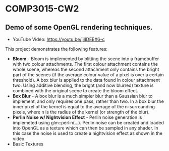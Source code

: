 # COMP3015-CW2
## Demo of some OpenGL rendering techniques.

 - YouTube Video: https://youtu.be/jiIIDEEX6-c

This project demonstrates the following features:
 - __Bloom__ - Bloom is implemented by blitting the scene into a framebuffer with two colour attachments. The first colour attachment contains the whole scene, whereas the second attachment only contains the bright part of the scenes (if the average colour value of a pixel is over a certain threshold). A box blur is applied to the data found in colour attachment two. Using additive blending, the bright (and now blurred) texture is combined with the original scene to create the bloom effect.
 - __Box Blur__ - A box blur is a much simpler blur than a Gaussian blur to implement, and only requires one pass, rather than two. In a box blur the inner pixel of the kernel is equal to the average of the n-surrounding pixels, where n is the radius of the kernel (or strength of the blur).
 - __Perlin Noise w/ Nightvision Effect__ - Perlin noise generation is implemeted using glm::perlin(...). Perlin noise can be created and loaded into OpenGL as a texture which can then be sampled in any shader. In this case the noise is used to create a nightvision effect as shown in the video.
 - Basic Textures